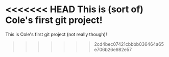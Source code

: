 <<<<<<< HEAD
This is (sort of) Cole's first git project!
=======
This is Cole's first git project (not really though)!
>>>>>>> 2cd4bec07421cbbbb036464a65e706b26e982e57

